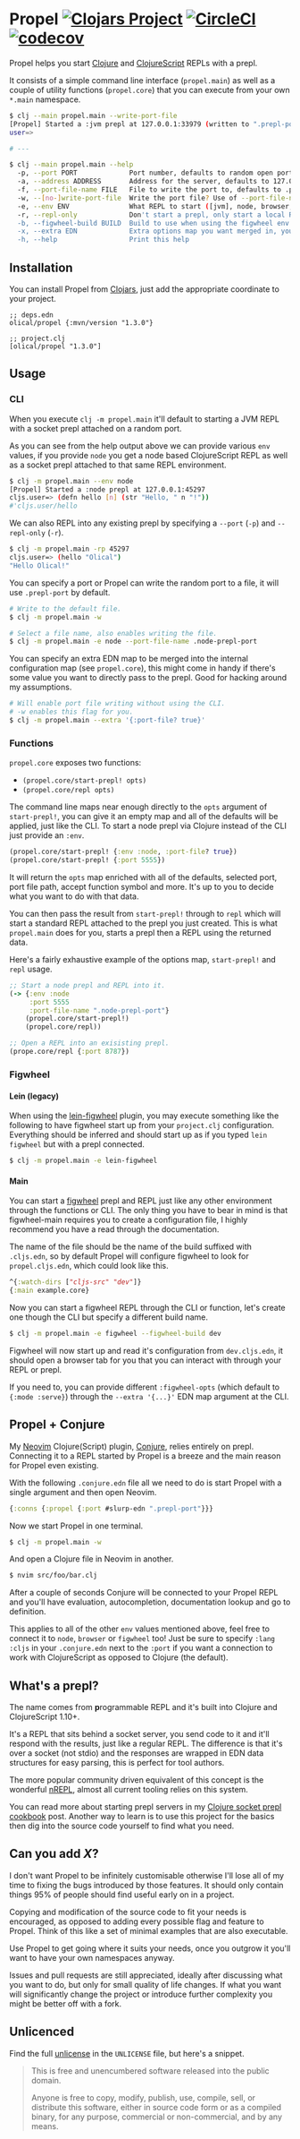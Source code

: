 # Propel [![Clojars Project](https://img.shields.io/clojars/v/olical/propel.svg)](https://clojars.org/olical/propel) [![CircleCI](https://circleci.com/gh/Olical/propel.svg?style=svg)](https://circleci.com/gh/Olical/propel) [![codecov](https://codecov.io/gh/Olical/propel/branch/master/graph/badge.svg)](https://codecov.io/gh/Olical/propel)

Propel helps you start [Clojure][] and [ClojureScript][] REPLs with a prepl.

It consists of a simple command line interface (`propel.main`) as well as a couple of utility functions (`propel.core`) that you can execute from your own `*.main` namespace.

```bash
$ clj --main propel.main --write-port-file
[Propel] Started a :jvm prepl at 127.0.0.1:33979 (written to ".prepl-port")
user=>

# ---

$ clj --main propel.main --help
  -p, --port PORT             Port number, defaults to random open port
  -a, --address ADDRESS       Address for the server, defaults to 127.0.0.1
  -f, --port-file-name FILE   File to write the port to, defaults to .prepl-port
  -w, --[no-]write-port-file  Write the port file? Use of --port-file-name implies true, defaults to false
  -e, --env ENV               What REPL to start ([jvm], node, browser, figwheel, lein-figwheel, rhino, graaljs or nashorn)
  -r, --repl-only             Don't start a prepl, only start a local REPL and connect it to the prepl at the specified port and address.
  -b, --figwheel-build BUILD  Build to use when using the figwheel env (not lein-fighweel), defaults to propel
  -x, --extra EDN             Extra options map you want merged in, you can get creative with this one
  -h, --help                  Print this help
```

## Installation

You can install Propel from [Clojars][], just add the appropriate coordinate to your project.

```edn
;; deps.edn
olical/propel {:mvn/version "1.3.0"}

;; project.clj
[olical/propel "1.3.0"]
```

## Usage

### CLI

When you execute `clj -m propel.main` it'll default to starting a JVM REPL with a socket prepl attached on a random port.

As you can see from the help output above we can provide various `env` values, if you provide `node` you get a node based ClojureScript REPL as well as a socket prepl attached to that same REPL environment.

```bash
$ clj -m propel.main --env node
[Propel] Started a :node prepl at 127.0.0.1:45297
cljs.user=> (defn hello [n] (str "Hello, " n "!"))
#'cljs.user/hello
```

We can also REPL into any existing prepl by specifying a `--port` (`-p`) and `--repl-only` (`-r`).

```bash
$ clj -m propel.main -rp 45297
cljs.user=> (hello "Olical")
"Hello Olical!"
```

You can specify a port or Propel can write the random port to a file, it will use `.prepl-port` by default.

```bash
# Write to the default file.
$ clj -m propel.main -w

# Select a file name, also enables writing the file.
$ clj -m propel.main -e node --port-file-name .node-prepl-port
```

You can specify an extra EDN map to be merged into the internal configuration map (see `propel.core`), this might come in handy if there's some value you want to directly pass to the prepl. Good for hacking around my assumptions.

```bash
# Will enable port file writing without using the CLI.
# -w enables this flag for you.
$ clj -m propel.main --extra '{:port-file? true}'
```

### Functions

`propel.core` exposes two functions:

 * `(propel.core/start-prepl! opts)`
 * `(propel.core/repl opts)`

The command line maps near enough directly to the `opts` argument of `start-prepl!`, you can give it an empty map and all of the defaults will be applied, just like the CLI. To start a node prepl via Clojure instead of the CLI just provide an `:env`.

```clojure
(propel.core/start-prepl! {:env :node, :port-file? true})
(propel.core/start-prepl! {:port 5555})
```

It will return the `opts` map enriched with all of the defaults, selected port, port file path, accept function symbol and more. It's up to you to decide what you want to do with that data.

You can then pass the result from `start-prepl!` through to `repl` which will start a standard REPL attached to the prepl you just created. This is what `propel.main` does for you, starts a prepl then a REPL using the returned data.

Here's a fairly exhaustive example of the options map, `start-prepl!` and `repl` usage.

```clojure
;; Start a node prepl and REPL into it.
(-> {:env :node
     :port 5555
     :port-file-name ".node-prepl-port"}
    (propel.core/start-prepl!)
    (propel.core/repl))

;; Open a REPL into an exisisting prepl.
(prope.core/repl {:port 8787})
```

### Figwheel

#### Lein (legacy)

When using the [lein-figwheel][] plugin, you may execute something like the following to have figwheel start up from your `project.clj` configuration. Everything should be inferred and should start up as if you typed `lein figwheel` but with a prepl connected.

```bash
$ clj -m propel.main -e lein-figwheel
```

#### Main

You can start a [figwheel][] prepl and REPL just like any other environment through the functions or CLI. The only thing you have to bear in mind is that figwheel-main requires you to create a configuration file, I highly recommend you have a read through the documentation.

The name of the file should be the name of the build suffixed with `.cljs.edn`, so by default Propel will configure figwheel to look for `propel.cljs.edn`, which could look like this.

```clojure
^{:watch-dirs ["cljs-src" "dev"]}
{:main example.core}
```

Now you can start a figwheel REPL through the CLI or function, let's create one though the CLI but specify a different build name.

```bash
$ clj -m propel.main -e figwheel --figwheel-build dev
```

Figwheel will now start up and read it's configuration from `dev.cljs.edn`, it should open a browser tab for you that you can interact with through your REPL or prepl.

If you need to, you can provide different `:figwheel-opts` (which default to `{:mode :serve}`) through the `--extra '{...}'` EDN map argument at the CLI.

## Propel + Conjure

My [Neovim][] Clojure(Script) plugin, [Conjure][], relies entirely on prepl. Connecting it to a REPL started by Propel is a breeze and the main reason for Propel even existing.

With the following `.conjure.edn` file all we need to do is start Propel with a single argument and then open Neovim.

```clojure
{:conns {:propel {:port #slurp-edn ".prepl-port"}}}
```

Now we start Propel in one terminal.

```bash
$ clj -m propel.main -w
```

And open a Clojure file in Neovim in another.

```bash
$ nvim src/foo/bar.clj
```

After a couple of seconds Conjure will be connected to your Propel REPL and you'll have evaluation, autocompletion, documentation lookup and go to definition.

This applies to all of the other `env` values mentioned above, feel free to connect it to `node`, `browser` or `figwheel` too! Just be sure to specify `:lang :cljs` in your `.conjure.edn` next to the `:port` if you want a connection to work with ClojureScript as opposed to Clojure (the default).

## What's a prepl?

The name comes from **p**rogrammable REPL and it's built into Clojure and ClojureScript 1.10+.

It's a REPL that sits behind a socket server, you send code to it and it'll respond with the results, just like a regular REPL. The difference is that it's over a socket (not stdio) and the responses are wrapped in EDN data structures for easy parsing, this is perfect for tool authors.

The more popular community driven equivalent of this concept is the wonderful [nREPL][], almost all current tooling relies on this system.

You can read more about starting prepl servers in my [Clojure socket prepl cookbook][cookbook-post] post. Another way to learn is to use this project for the basics then dig into the source code yourself to find what you need.

## Can you add _X_?

I don't want Propel to be infinitely customisable otherwise I'll lose all of my time to fixing the bugs introduced by those features. It should only contain things 95% of people should find useful early on in a project.

Copying and modification of the source code to fit your needs is encouraged, as opposed to adding every possible flag and feature to Propel. Think of this like a set of minimal examples that are also executable.

Use Propel to get going where it suits your needs, once you outgrow it you'll want to have your own namespaces anyway.

Issues and pull requests are still appreciated, ideally after discussing what you want to do, but only for small quality of life changes. If what you want will significantly change the project or introduce further complexity you might be better off with a fork.

## Unlicenced

Find the full [unlicense][] in the `UNLICENSE` file, but here's a snippet.

>This is free and unencumbered software released into the public domain.
>
>Anyone is free to copy, modify, publish, use, compile, sell, or distribute this software, either in source code form or as a compiled binary, for any purpose, commercial or non-commercial, and by any means.

[unlicense]: http://unlicense.org/
[clojure]: https://clojure.org/
[clojurescript]: https://clojurescript.org/
[cookbook-post]: https://oli.me.uk/2019-03-22-clojure-socket-prepl-cookbook/
[nrepl]: https://nrepl.org/
[conjure]: https://github.com/Olical/conjure
[neovim]: https://neovim.io/
[clojars]: https://clojars.org/
[figwheel]: https://github.com/bhauman/lein-figwheel
[lein-figwheel]: https://github.com/bhauman/lein-figwheel
